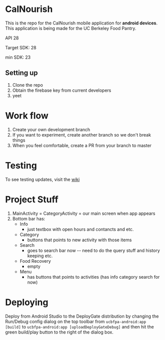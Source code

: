 # CalNourish

This is the repo for the CalNourish mobile application for **android devices**. This application is being made for the UC Berkeley Food Pantry.

API 28

Target SDK: 28

min SDK: 23

## Setting up
1. Clone the repo
2. Obtain the firebase key from current developers
3. yeet


# Work flow
1. Create your own development branch
2. If you want to experiment, create another branch so we don't break things
3. When you feel comfortable, create a PR from your branch to master

# Testing
To see testing updates, visit the [wiki](https://github.com/CalNourish/ucbfpa-android/wiki)

# Project Stuff
1. MainActivity = CategoryActivity = our main screen when app appears
2. Bottom bar has:
	* Info
		+ just textbox with open hours and contancts and etc.
	* Category
		+ buttons that points to new activity with those items
	* Search
		+ goes to search bar now -- need to do the query stuff and history keeping etc.
	* Food Recovery
		+ empty
	* Menu
		+ has buttons that points to activities (has info category search for now)



# Deploying
Deploy from Android Studio to the DeployGate distribution by changing the Run/Debug config dialog on the top toolbar from `ucbfpa-android:app [build]` to
`ucbfpa-android:app [uploadDeployGateDebug]` and then hit the green build/play button to the right of the dialog box.
